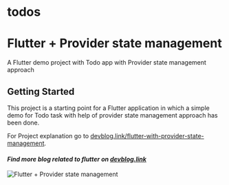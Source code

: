 # todos

# Flutter + Provider state management
A Flutter demo project with Todo app with Provider state management approach

## Getting Started

This project is a starting point for a Flutter application in which a simple demo for Todo task
with help of provider state management approach has been done.


For Project explanation go to [devblog.link/flutter-with-provider-state-management](http://devblog.link/flutter-with-provider-state-management).

#### _Find more blog related to flutter on [devblog.link](http://devblog.link/)_

![Flutter + Provider state management](http://devblog.link/wp-content/uploads/2021/12/simulator_12_pro_max.gif)
